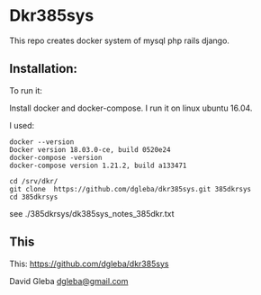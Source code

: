 # Dkr385sys

This repo creates docker system of mysql php rails django.


## Installation:

To run it:  

Install docker and docker-compose. I run it on linux ubuntu 16.04.

I used:
```
docker --version
Docker version 18.03.0-ce, build 0520e24
docker-compose -version
docker-compose version 1.21.2, build a133471
```


```
cd /srv/dkr/
git clone  https://github.com/dgleba/dkr385sys.git 385dkrsys
cd 385dkrsys
```

see ./385dkrsys/dk385sys_notes_385dkr.txt


## This

This: https://github.com/dgleba/dkr385sys

David Gleba dgleba@gmail.com
